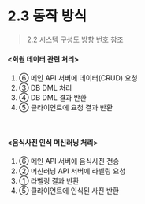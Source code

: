 # 2.3 동작 방식

> 2.2 시스템 구성도 방향 번호 참조



#### <회원 데이터 관련 처리>

1. ⑥ 메인 API 서버에 데이터(CRUD) 요청 
2. ③ DB DML 처리 
3. ④ DB DML 결과 반환 
4. ⑤ 클라이언트에 요청 결과 반환

 <br/>

#### <음식사진 인식 머신러닝 처리>

1. ⑥ 메인 API 서버에 음식사진 전송 
2. ② 머신러닝 API 서버에 라벨링 요청 
3. ① 라벨링 결과 반환 
4. ⑤ 클라이언트에 인식된 사진 반환

  <br/>